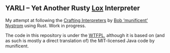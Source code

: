 ## YARLI – Yet Another Rusty [Lox](https://github.com/munificent/craftinginterpreters/wiki/Lox-implementations) Interpreter

My attempt at following the [Crafting Interpreters](http://www.craftinginterpreters.com/)
by [Bob ‘munificent’ Nystrom](https://github.com/munificent) using Rust. Work in progress.

The code in this repository is under the [WTFPL](LICENSE), although it is based on (and as such
is mostly a direct translation of) the MIT-licensed Java code by munificent.
